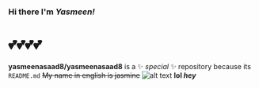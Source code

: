 ### Hi there I'm _Yasmeen!_
# 💕💕💕💕

**yasmeenasaad8/yasmeenasaad8** is a ✨ _special_ ✨ repository because its `README.md` 
~~My name in english is jasmine~~
![alt text](https://agroproducts.files.wordpress.com/2013/08/jasmine-flower.jpg)
**lol 
_hey_**
